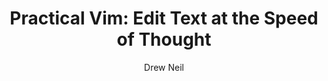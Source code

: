 ---
title: "Practical Vim: Edit Text at the Speed of Thought"
author: "Drew Neil"
isbn: "1934356980"
isbn13: "9781934356982"
rating: "0"
publisher: "The Pragmatic Bookshelf"
pages: "300"
publishYear: "2012"
read: ""
goodreads_id: "13607232"
---